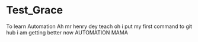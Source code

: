 # Test_Grace
To learn Automation
Ah mr henry dey teach oh
i put my first command to git hub
i am getting better now
AUTOMATION MAMA
